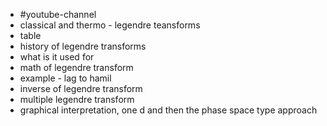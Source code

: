 - #youtube-channel
- classical and thermo - legendre teansforms
- table
- history of legendre transforms
- what is it used for
- math of legendre transform
- example - lag to hamil
- inverse of legendre transform
- multiple legendre transform
- graphical interpretation, one d and then the phase space type approach